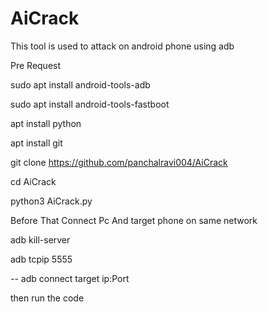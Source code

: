 # AiCrack
This tool is used to attack on android phone using adb 

Pre Request



sudo apt install android-tools-adb



sudo apt install android-tools-fastboot



apt install python



apt install git

git clone https://github.com/panchalravi004/AiCrack



cd AiCrack



python3 AiCrack.py


Before That Connect Pc And target phone on same network


adb kill-server


adb tcpip 5555

-- adb connect target ip:Port

  
  
then run the code
